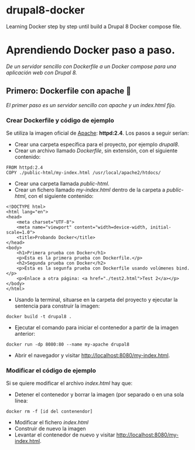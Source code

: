 # drupal8-docker
Learning Docker step by step until build a Drupal 8 Docker compose file.
# Aprendiendo Docker paso a paso.
_De un servidor sencillo con Dockerfile a un Docker compose para una aplicación web con Drupal 8._

## Primero: Dockerfile con apache 🚀

_El primer paso es un servidor sencillo con apache y un index.html fijo._

### Crear Dockerfile y código de ejemplo
Se utiliza la imagen oficial de [Apache](https://hub.docker.com/_/httpd): **httpd:2.4**. Los pasos a seguir serían:
* Crear una carpeta específica para el proyecto, por ejemplo _drupal8_.
* Crear un archivo llamado _Dockerfile_, sin extensión, con el siguiente contenido:
```
FROM httpd:2.4
COPY ./public-html/my-index.html /usr/local/apache2/htdocs/
```
* Crear una carpeta llamada _public-html_.
* Crear un fichero llamado _my-index.html_ dentro de la carpeta a _public-html_, con el siguiente contenido:
```
<!DOCTYPE html>
<html lang="en">
<head>
    <meta charset="UTF-8">
    <meta name="viewport" content="width=device-width, initial-scale=1.0">
    <title>Probando Docker</title>
</head>
<body>
    <h1>Primera prueba con Docker</h1>
    <p>Ésta es la primera prueba con Dockerfile.</p>
    <h2>Segunda prueba con Docker</h2>
    <p>Ésta es la segunfa prueba con Dockerfile usando volúmenes bind.</p>
    <p>Enlace a otra página: <a href="./test2.html">Test 2</a></p>
</body>
</html>
```
* Usando la terminal, situarse en la carpeta del proyecto y ejecutar la sentencia para construir la imagen:
```
docker build -t drupal8 .
```
* Ejecutar el comando para iniciar el contenedor a partir de la imagen anterior:
```
docker run -dp 8080:80 --name my-apache drupal8
```
* Abrir el navegador y visitar [http://localhost:8080/my-index.html](http://localhost:8080/my-index.html).

### Modificar el código de ejemplo
Si se quiere modificar el archivo _index.html_ hay que:
* Detener el contenedor y borrar la imagen (por separado o en una sola línea:
```
docker rm -f [id del contenendor]
```
* Modificar el fichero _index.html_
* Construir de nuevo la imagen
* Levantar el contenedor de nuevo y visitar [http://localhost:8080/my-index.html](http://localhost:8080/my-index.html).
